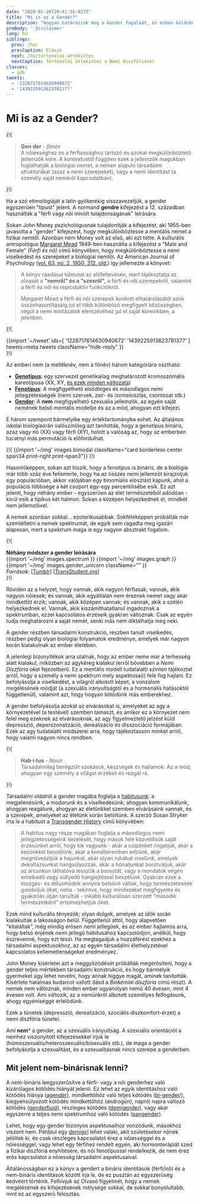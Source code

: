 ```yaml
---
date: "2020-01-26T20:41:55.827Z"
title: "Mi is az a Gender?"
description: "Hogyan határozzuk meg a Gender fogalmát, és miben különbözik a nemtõl?"
preBody: '_disclaimer'
lang: hu
siblings:
  prev: /hu/
  prevCaption: Elõszó
  next: /hu/tortenelmi-attekintes
  nextCaption: Történelmi áttekintés a Nemi Diszfóriáról
classes:
  - gdb
tweets:
  - '1228717614630940672'
  - '1439225913623781377'
---
```


# Mi is az a Gender?

{!{
<div class="gutter">
  <blockquote>
    <strong>Gen·der</strong> - <em>fõnév</em><br>
    A nõiességhez és a férfiassághoz tartozó és azokat megkülönböztetõ jellemzõk köre. A kontextustól függõen ezek a jellemzõk magukban foglalhatják a biológiai nemet, a nemen alapuló társadalmi struktúrákat (azaz a nemi szerepeket), vagy a nemi identitást (a személy saját nemérõl kapcsolatban).
  </blockquote>
</div>
}!}

Ha a szó etimológiáját a latin gyökerekig visszavezetjük, a gender egyszerűen "típust" jelent. A normand **gendre** kifejezést a 12. században használták a "férfi vagy nõi mivolt tulajdonságának" leírására.

Sokan John Money pszichológusnak tulajdonítják a kifejezést, aki 1955-ben javasolta a "gender" kifejezést, hogy megkülönböztesse a mentális nemet a fizikai nemtõl. Azonban nem Money volt az elsõ, aki ezt tette. A kulturális antropológus [Margaret Mead](https://en.wikipedia.org/wiki/Margaret_Mead) 1949-ben használta a kifejezést a "Male and Female" _(Férfi és nõ)_ című könyvében, hogy megkülönböztesse a nemi viselkedést és szerepeket a biológiai nemtõl. Az American Journal of Psychology ([vol. 63, no. 2, 1950, 312. old.](https://www.jstor.org/stable/1418948)) így jellemezte a könyvet:

> A könyv ráadásul túlmutat az elõfeltevésén, mert tájékoztatja az olvasót a **"nemrõl" és a "szexrõl",** a férfi és nõi szerepekrõl, valamint a férfi és nõi és reproduktív funkcióikról.
>
> Margaret Mead a férfi és nõi szerepek konkrét elhatárolásától azok összehasonlításáig jut el több különbözõ megfigyelt közösségben, végül a nemi mintázatok elemzéséhez jut el saját köreinkben, a jelenben.

{!{
<div class="gutter">
  {{import '~/tweet' ids=[
    '1228717614630940672'
    '1439225913623781377'
  ] tweets=meta.tweets className="hide-reply" }}
</div>
}!}

Az emberi nem (a melléknév, nem a fõnév) három kategóriára osztható:

- **[Genotípus](https://hu.wikipedia.org/wiki/Genot%C3%ADpus)**: egy szervezet genetikailag meghatározott kromoszómális kareotípusa (XX, XY, [és ezek minden változata](https://twitter.com/sciencevet2/status/1035250518870900737?lang=en))
- **[Fenotípus](https://hu.wikipedia.org/wiki/Fenot%C3%ADpus)**: A megfigyelhetõ elsõdleges és másodlagos nemi jellegzetességek (nemi szervek, zsír- és izomeloszlás, csontozat stb.)
- **[Gender](https://hu.wikipedia.org/wiki/Gender)**: A **nem** megfigyelhetõ szexuális jellemzõk, az egyén saját nemének belsõ mentális modellje és az a mód, ahogyan ezt kifejezi.

E három szempont bármelyike egy értéktartományba eshet. Az általános iskolai biológiaórán valószínűleg azt tanították, hogy a genotípus bináris, azaz vagy nõ (XX) vagy férfi (XY), holott a valóság az, hogy az emberben tucatnyi más permutáció is elõfordulhat.

{!{ {{import '~/img' images.bimodal className="card borderless center span34 print-right print-span3"}} }!}

Hasonlóképpen, sokan azt hiszik, hogy a fenotípus is bináris, de a biológia már több száz éve felismerte, hogy ha az összes nemi jellemzõt kirajzoljuk egy populációban, akkor valójában egy binomiális eloszlást kapunk, ahol a populáció többsége a két csoport egy-egy percentilisébe esik. Ez azt jelenti, hogy néhány ember - egyszerűen az élet természetébõl adódóan - kívül esik a tipikus két halmon. Sokan a középen helyezkednek el, mindkét nem jellemzõivel.

A nemek azonban sokkal... ezoterikusabbak. Sokféleképpen próbálták már szemléltetni a nemek spektrumát, de egyik sem ragadta meg igazán alaposan, mert a spektrum maga is egy nagyon absztrakt fogalom.

{!{
<div class="">
  <div class="card">
    <div class="card-header"><strong>Néhány módszer a gender leírására</strong></div>
    <div class="card-body flex flex-row">
      {{import '~/img' images.spectrum }}
      {{import '~/img' images.graph }}
      {{import '~/img' images.gender_unicorn className="" }}
    </div>
    <div class="card-body">
      <em>Források:</em>
      [<a href="https://bahamutzero.tumblr.com/post/56838411871/gender-a-visual-guide-when-most-people-think-of">Tumblr</a>]
      [<a href="http://www.transstudent.org/gender">TransStudent.org</a>]
    </div>
  </div>
</div>
}!}

Röviden az a helyzet, hogy vannak, akik nagyon férfiasak; vannak, akik nagyon nõiesek; és vannak, akik egyáltalán nem éreznek nemet vagy akár mindkettõt érzik; vannak, akik középen vannak; és vannak, akik a szélén helyezkednek el. Vannak, akik kiszámíthatatlanul ingadoznak a spektrumban, ezzel kapcsolatos érzéseik gyakran változnak. Csak az egyén tudja meghatározni a saját nemét, senki más nem diktálhatja meg neki.

A gender részben társadalmi konstrukció, részben tanult viselkedés, részben pedig olyan biológiai folyamatok eredménye, amelyek már nagyon korán kialakulnak az ember életében.

A jelenlegi bizonyítékok arra utalnak, hogy az ember neme már a terhesség alatt kialakul, miközben az agykéreg kialakul (errõl bõvebben a _Nemi Diszfória okai_ fejezetben). Ez a mentális modell tudatalatti szinten tájékoztat arról, hogy a személy a nemi spektrum mely aspektusa(i) felé fog hajlani. Ez befolyásolja a viselkedést, a világról alkotott képet, a vonzalom megélésének módját (a szexuális irányultságtól és a hormonális hatásoktól függetlenül), valamint azt, hogy hogyan kötõdünk más emberekhez.

A gender befolyásolja azokat az elvárásokat is, amelyeket az agy a környezetével (a testével) szemben támaszt, és amikor ez a környezet nem felel meg ezeknek az elvárásoknak, az agy figyelmeztetõ jelzést küld depresszió, deperszonalizáció, derealizáció és disszociáció formájában. Ezek az agy tudatalatti módszerei arra, hogy tájékoztasson minket arról, hogy valami nagyon nincs rendben.

{!{
<div class="gutter"><blockquote>
  <strong>Hab·i·tus</strong> - <em>Noun</em><br>
  Társadalmilag berögzült szokások, készségek és hajlamok. Az a mód, ahogyan egy személy a világot érzékeli és reagál rá.
</blockquote></div>
}!}

Társadalmi oldalról a gender magába foglalja a [habitusunk](https://en.wikipedia.org/wiki/Habitus_(szociológia)): a megjelenésünk, a modorunk és a viselkedésünk; ahogyan kommunikálunk, ahogyan reagálunk, ahogyan az életünkkel szemben elvárásaink vannak, és a szerepek, amelyeket az életünk során betöltünk. A szerzõ Susan Stryker írta le a habitust a [Transgender History](https://smile.amazon.com/Transgender-History-second-Todays-Revolution/dp/158005689X) című könyvében:

> A habitus nagy része magában foglalja a másodlagos nemi jellegzetességeink kezelését, hogy mások felé közvetítsük saját érzésünket arról, hogy kik vagyunk - akár a csípõnket ringatjuk, akár a kezünkkel beszélünk, akár a konditeremben edzünk, akár megnövesztjük a hajunkat, akár olyan ruhákat viselünk, amelyek dekoltázsunkat hangsúlyozzák, akár a hónaljunkat borotváljuk, akár az arcunkon láthatóvá tesszük a borostát, vagy a mondatok végén emelkedõ vagy süllyedõ hanglejtéssel beszélünk. Gyakran ezek a mozgás- és stílusmódok annyira belsõvé váltak, hogy természetesnek gondoljuk õket, noha - tekintve, hogy mindezeket megfigyelés és gyakorlás útján tanultuk - inkább kulturálisan szerzett "második természetként" értelmezhetjük õket.

Ezek mind kulturális tényezõk; olyan dolgok, amelyek az idõk során kialakultak a lakosságon belül. Függetlenül attól, hogy alapvetõen "kitaláltak", még mindig erõsen nemi jellegűek, és az ember hajlamos arra, hogy belsõ énjének nemi jellegű habitusához kapcsolódjon, anélkül, hogy észrevenné, hogy ezt teszi. Ha megtagadjuk a hozzáférést ezekhez a társadalmi aspektusokhoz, az az egyén társadalmi élethelyzetével kapcsolatos kellemetlenségeket eredményez.

John Money kísérletei azt a meggyõzõdését próbálták megerõsíteni, hogy a gender teljes mértékben társadalmi konstrukció, és hogy bármelyik gyermeket úgy lehet nevelni, hogy annak higgye magát, aminek tanították. Kísérlete hatalmas kudarcot vallott (lásd a _Biokémiai diszfória_ című részt). A nemek nem változnak, minden ember ugyanolyan nemű 40 évesen, mint 4 évesen volt. Ami változik, az a nemünkrõl alkotott személyes felfogásunk, ahogy egyéniséggé érlelõdünk.

Ezek a tünetek (depresszió, derealizáció, szociális diszkomfort-érzet) a nemi diszfória tünetei.

Ami **nem*** a gender, az a szexuális irányultság. A szexuális orientációt a nemhez viszonyított kifejezésekkel írjuk le (homoszexuális/heteroszexuális/bisexuális stb.), de maga a gender befolyásolja a szexualitást, és a szexualitásnak nincs szerepe a genderben.

## Mit jelent nem-binárisnak lenni?

A nem-bináris leegyszerűsítve a férfi- vagy a nõi genderhez való kizárólagos kötõdés hiányát jelenti. Ez lehet az egyik identitáshoz való kötõdés hiánya ([agender](https://gender.wikia.org/wiki/Agender)), mindkettõhöz való teljes kötõdés ([bi-gender](https://gender.wikia.org/wiki/Bigender)/), kiegyensúlyozott kötõdés mindkettõhöz (androgün), napról napra változó kötõdés ([genderfluid](https://gender.wikia.org/wiki/Genderfluid)), részleges kötõdés ([demigender](https://gender.wikia.org/wiki/Demigender)), vagy akár egyszerre a teljes nemi spektrumhoz való kötõdés ([pangender](https://gender.wikia.org/wiki/Pangender)).

Lehet, hogy egy gender bizonyos aspektusaihoz vonzódunk, másokhoz viszont nem. Például egy [demigirl](https://gender.wikia.org/wiki/Demigirl) lehet valaki, akit születésekor nõnek jelöltek ki, és csak részleges kapcsolatot érez a nõiességgel és a nõiességgel; vagy lehet egy férfihez rendelt egyén, aki hormonterápiát szed a fizikai diszfória enyhítésére, és nõi fenotípussal rendelkezik, de nem érez erõs kapcsolatot a nõiesség társadalmi aspektusaival.

Általánosságban ez a könyv a gendert a bináris identitások (férfi/nõ) és a nem-bináris identitások között írja le, de ez pusztán az egyszerűség kedvéért történik. Felhívjuk az Olvasó figyelmét, hogy a nemek megélésének és kifejezésének mélysége sokkal, de sokkal bonyolultabb, mint ez az egyszerű felosztás.
